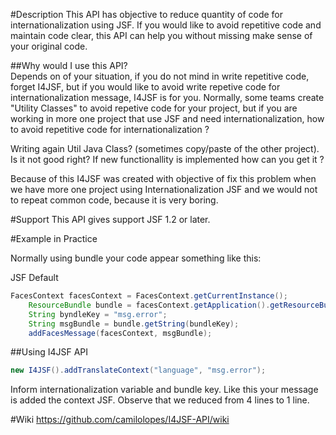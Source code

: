 #Description 
This API has objective to reduce quantity of code for internationalization using JSF. If you would like to avoid repetitive code and maintain code clear, this API can help you without missing make sense of your original code. 

##Why would I use this API? <br/>
Depends on of your situation, if you do not mind in write repetitive code, forget I4JSF, but if you would like to avoid write repetive code for internationalization message, I4JSF is for you. Normally, some teams create "Utility Classes" to avoid repetive code for your project, but if you are working in more one project that use JSF and need internationalization, how to avoid repetitive code for internationalization ? <br />

Writing again Util Java Class? (sometimes copy/paste of the other project). Is it not good right? If new functionallity is implemented how can you get it ? 

Because of this I4JSF was created with objective of fix this problem when we have more one project using Internationalization JSF and we would not to repeat common code, because it is very boring. 

#Support 
This API gives support JSF 1.2 or later. 

#Example in Practice 

Normally using bundle your code appear something like this: 

JSF Default 
```java
FacesContext facesContext = FacesContext.getCurrentInstance();
	ResourceBundle bundle = facesContext.getApplication().getResourceBundle(facesContext, "language");
	String byndleKey = "msg.error";
	String msgBundle = bundle.getString(bundleKey);
	addFacesMessage(facesContext, msgBundle);
```	
##Using I4JSF API
```java
new I4JSF().addTranslateContext("language", "msg.error");
```

Inform internationalization variable  and bundle key. Like this your message is added the context JSF. 
Observe that we reduced from 4 lines to 1 line. 

#Wiki
https://github.com/camilolopes/I4JSF-API/wiki

